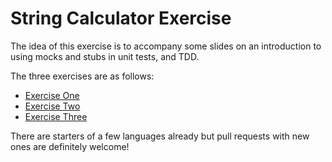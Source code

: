 # String Calculator Exercise

The idea of this exercise is to accompany some slides on an introduction to using mocks and stubs in unit tests, and TDD.

The three exercises are as follows:

- [Exercise One](exercise-one.md)
- [Exercise Two](exercise-two.md)
- [Exercise Three](exercise-three.md)

There are starters of a few languages already but pull requests with new ones are definitely welcome!
